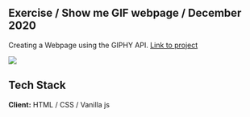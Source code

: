 ## Exercise / Show me GIF webpage / December 2020
Creating a Webpage using the GIPHY API. [Link to project](https://in-roma.github.io/jiffy/)

![](project.gif)



## Tech Stack

**Client:** HTML / CSS / Vanilla js 
  